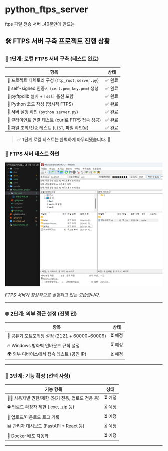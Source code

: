# python_ftps_server

ftps 파일 전송 서버 \_40분만에 만드는

## 🛠️ FTPS 서버 구축 프로젝트 진행 상황

### 🔰 1단계: 로컬 FTPS 서버 구축 (테스트 완료)

| 항목                                                | 상태    |
| --------------------------------------------------- | ------- |
| 📁 프로젝트 디렉토리 구성 (`ftp_root`, `server.py`) | ✅ 완료 |
| 🔐 self-signed 인증서 (`cert.pem`, `key.pem`) 생성  | ✅ 완료 |
| 🧰 pyftpdlib 설치 + `[ssl]` 옵션 포함               | ✅ 완료 |
| 🧾 Python 코드 작성 (명시적 FTPS)                   | ✅ 완료 |
| 🚀 서버 실행 확인 (`python server.py`)              | ✅ 완료 |
| 🧪 클라이언트 연결 테스트 (curl로 FTPS 접속 성공)   | ✅ 완료 |
| 🧪 파일 조회/전송 테스트 (`LIST`, 파일 확인됨)      | ✅ 완료 |

> ✅ **1단계 로컬 테스트는 완벽하게 마무리됐습니다.** 🎉

### 📸 FTPS 서버 테스트 화면

![FTPS 서버 테스트](.screenshots/ftps서버_테스트.png)

_FTPS 서버가 정상적으로 실행되고 있는 모습입니다._

---

### 🌐 2단계: 외부 접근 설정 (**진행 전**)

| 항목                                           | 상태    |
| ---------------------------------------------- | ------- |
| 📡 공유기 포트포워딩 설정 (2121 + 60000~60009) | ⏳ 예정 |
| 🔥 Windows 방화벽 인바운드 규칙 설정           | ⏳ 예정 |
| 🌍 외부 디바이스에서 접속 테스트 (공인 IP)     | ⏳ 예정 |

---

### 🔧 3단계: 기능 확장 (**선택 사항**)

| 기능 항목                                         | 상태    |
| ------------------------------------------------- | ------- |
| 🧑‍💻 사용자별 권한/제한 (읽기 전용, 업로드 전용 등) | ⏳ 예정 |
| ⛔ 업로드 확장자 제한 (.exe, .zip 등)             | ⏳ 예정 |
| 📝 업로드/다운로드 로그 기록                      | ⏳ 예정 |
| 📊 관리자 대시보드 (FastAPI + React 등)           | ⏳ 예정 |
| 🐳 Docker 배포 자동화                             | ⏳ 예정 |

---

